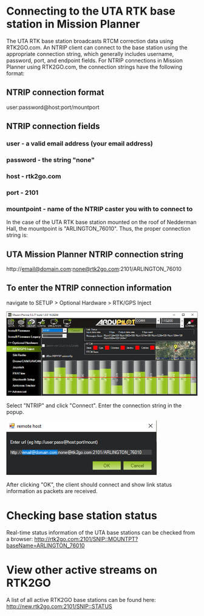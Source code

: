 # Connecting to the UTA RTK base station in Mission Planner

The UTA RTK base station broadcasts RTCM correction data using RTK2GO.com. An NTRIP client can connect to the base station using the appropriate connection string, which generally includes username, password, port, and endpoint fields. For NTRIP connections in Mission Planner using RTK2GO.com, the connection strings have the following format:

## NTRIP connection format
user:password@host:port/mountport

## NTRIP connection fields
### user - a valid email address (your email address)
### password - the string "none"
### host - rtk2go.com
### port - 2101
### mountpoint - name of the NTRIP caster you with to connect to

In the case of the UTA RTK base station mounted on the roof of Nedderman Hall, the mountpoint is "ARLINGTON_76010". Thus, the proper connection string is:

## UTA Mission Planner NTRIP connection string
http://email@domain.com:none@rtk2go.com:2101/ARLINGTON_76010

## To enter the NTRIP connection information

navigate to SETUP > Optional Hardware > RTK/GPS Inject

![Mission Planner NTRIP setup](https://github.com/cmcmurrough/cse4316/blob/master/RTK/mission_planner_NTRIP_setup.png?raw=true)

Select "NTRIP" and click "Connect". Enter the connection string in the popup.

![Mission Planner connection](https://github.com/cmcmurrough/cse4316/blob/master/RTK/mission_planner_connection.png?raw=true)

After clicking "OK", the client should connect and show link status information as packets are received.

# Checking base station status
Real-time status information of the UTA base stations can be checked from a browser:
http://rtk2go.com:2101/SNIP::MOUNTPT?baseName=ARLINGTON_76010

# View other active streams on RTK2GO
A list of all active RTK2GO base stations can be found here:
http://new.rtk2go.com:2101/SNIP::STATUS
